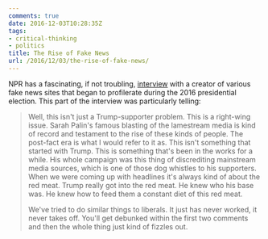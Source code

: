 ```yaml
---
comments: true
date: 2016-12-03T10:28:35Z
tags:
- critical-thinking
- politics
title: The Rise of Fake News
url: /2016/12/03/the-rise-of-fake-news/
---
```


NPR has a fascinating, if not troubling, [interview](http://www.npr.org/sections/alltechconsidered/2016/11/23/503146770/npr-finds-the-head-of-a-covert-fake-news-operation-in-the-suburbs) with a creator of various fake news sites that began to profilerate during the 2016 presidential election. This part of the interview was particularly telling:

>Well, this isn't just a Trump-supporter problem. This is a right-wing issue. Sarah Palin's famous blasting of the lamestream media is kind of record and testament to the rise of these kinds of people. The post-fact era is what I would refer to it as. This isn't something that started with Trump. This is something that's been in the works for a while. His whole campaign was this thing of discrediting mainstream media sources, which is one of those dog whistles to his supporters. When we were coming up with headlines it's always kind of about the red meat. Trump really got into the red meat. He knew who his base was. He knew how to feed them a constant diet of this red meat.
>
> We've tried to do similar things to liberals. It just has never worked, it never takes off. You'll get debunked within the first two comments and then the whole thing just kind of fizzles out.
